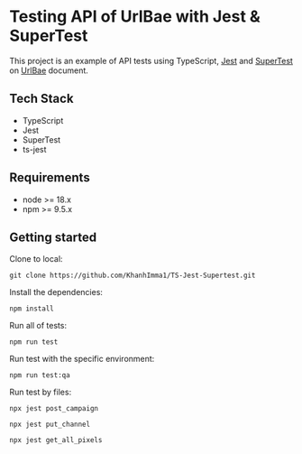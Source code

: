 # Testing API of UrlBae with Jest & SuperTest
This project is an example of API tests using TypeScript, [Jest](https://jestjs.io/docs/getting-started) and [SuperTest](https://www.npmjs.com/package/supertest) on [UrlBae](https://urlbae.com) document.

## Tech Stack
* TypeScript
* Jest
* SuperTest
* ts-jest

## Requirements
* node >= 18.x
* npm >= 9.5.x

## Getting started
Clone to local:

```
git clone https://github.com/KhanhImma1/TS-Jest-Supertest.git
```

Install the dependencies:

```
npm install
```

Run all of tests:

```
npm run test
```

Run test with the specific environment:

```
npm run test:qa
```

Run test by files:

```
npx jest post_campaign
```

```
npx jest put_channel
```

```
npx jest get_all_pixels
```
